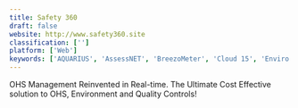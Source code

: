 ```yaml
---
title: Safety 360
draft: false 
website: http://www.safety360.site
classification: ['']
platform: ['Web']
keywords: ['AQUARIUS', 'AssessNET', 'BreezoMeter', 'Cloud 15', 'Enviro Data', 'FallSafety Pro', 'Field ID', 'HAZOP Manager', 'Hailie', 'Hazard Scout', 'MESHsystems', 'OSHENS', 'Quentic', 'SCANNELL QEHS Software', 'Safety Cloud', 'Safety Mojo', 'Safetymint', 'Skytrust', 'iManage Informed', 'iSTARS', 'mySafetyAssistant']
---
```

OHS Management Reinvented in Real-time. The Ultimate Cost Effective solution to OHS, Environment and Quality Controls!